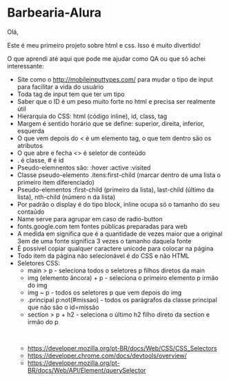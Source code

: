 # Barbearia-Alura

Olá, 

Este é meu primeiro projeto sobre html e css. Isso é muito divertido!

O que aprendi até aqui que pode me ajudar como QA ou que só achei interessante:
- Site como o http://mobileinputtypes.com/ para mudar o tipo de input para facilitar a vida do usuário
- Toda tag de input tem que ter um tipo
- Saber que o ID é um peso muito forte no html e precisa ser realmente útil
- Hierarquia do CSS: html (código inline), id, class, tag
- Margem é sentido horário que se define: superior, direita, inferior, esquerda
- O que vem depois do < é um elemento tag, o que tem dentro são os atributos
- O que abre e fecha <> é seletor de conteúdo
- . é classe, # é id
- Pseudo-elemnentos são: :hover :active :visited
- Classe pseudo-elemento .itens:first-child (marcar dentro de uma lista o primeiro item diferenciado)
- Pseudo-elementos :first-child (primeiro da lista), last-child (último da lista), nth-child (número n da lista)
- Por padrão o display é do tipo block, inline ocupa só o tamanho do seu contaúdo
- Name serve para agrupar em caso de radio-button
- fonts.google.com tem fontes públicas preparadas para web
- A medida em significa que é a quantidade de vezes maior que a original 3em de uma fonte significa 3 vezes o tamanho daquela fonte
- É possível copiar qualquer caractere unicode para colocar na página
- Todo item da página não selecionável é do CSS e não HTML
- Seletores CSS:
    - main > p - seleciona todos o seletores p filhos diretos da main
    - img (elemento âncora) + p - seleciona o primeiro elemento p irmão do img
    - img ~ p - todos os seletores p que vem depois do img
    - .principal p:not(#missao) - todos os parágrafos da classe principal que não são o id=missão
    - section > p + h2 - seleciona o último h2 filho direto da section e irmão do p
        <h2>
        <section>
        <h2>
        <p>
        <p>
        <h2>
    - https://developer.mozilla.org/pt-BR/docs/Web/CSS/CSS_Selectors
    - https://developer.chrome.com/docs/devtools/overview/
    - https://developer.mozilla.org/pt-BR/docs/Web/API/Element/querySelector
    

